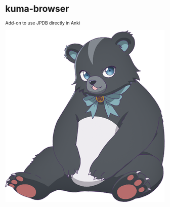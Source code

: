 # kuma-browser
Add-on to use JPDB directly in Anki

<picture>
  <source media="(prefers-color-scheme: dark)" srcset="./resources/white.png">
  <source media="(prefers-color-scheme: light)" srcset="./resources/black.png">
  <img alt="Shows an illustrated sun in light mode and a moon with stars in dark mode." src="./resources/black.png">
</picture>